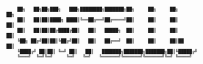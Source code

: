         ██╗   ██╗██╗███╗   ███╗████████╗███████╗██╗     ██╗     ██╗     ██╗
        ██║   ██║██║████╗ ████║╚══██╔══╝██╔════╝██║     ██║     ██║     ██║
        ██║   ██║██║██╔████╔██║   ██║   █████╗  ██║     ██║     ██║     ██║
        ╚██╗ ██╔╝██║██║╚██╔╝██║   ██║   ██╔══╝  ██║     ██║     ██║██   ██║
        ╚████╔╝ ██║██║ ╚═╝ ██║   ██║   ███████╗███████╗███████╗██║╚█████╔╝
        ╚═══╝  ╚═╝╚═╝     ╚═╝   ╚═╝   ╚══════╝╚══════╝╚══════╝╚═╝ ╚════╝ 

